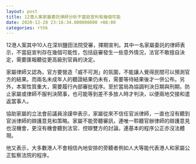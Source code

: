 ```yaml
---
layout: post
title: 12港人案家屬委託律師分析不當庭宣判有幾個可能
date: 2020-12-28 23:16:34.000000000 +08:00
categories: rthk
---
```


12港人案其中10人在深圳鹽田法院受審，擇期宣判。其中一名家屬委託的律師表示，不當庭宣判存在幾個可能性，包括庭審發生一些意外情況，法官不敢擅自決定，需要匯報聽從更高級別官員的決定。

家屬律師又認為，官方要營造「威不可測」的氛圍，不能讓人覺得民間可以預測官方的結果。而兩名未成年人的聽證結果仍未有，需要等待結果後才一併公布。另外，本案性質重大，需要履行內部審批程序。至於當局為協調判決日期與刑期，防止家屬或律師不服判決鬧事，也可能等到差不多放人時才判決，以便兩地交接和遣返當事人。

協助家屬的立法會前議員涂謹申表示，家屬從來不信任官派律師，一直也沒有聽到官派律師的辯護意見和策略。家屬不能旁聽審訊，連唯一聆聽官辦律師的辯護意見也沒機會，更沒有機會聽到法官、控辯雙方的討論，連基本的程序公正亦沒法體現。

他又表示，大多數港人不會相信內地安排的旁聽者例如人大等能代表港人和家屬公正監察法院的程序。
